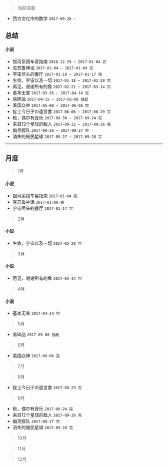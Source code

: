 > 当前进度

* 西方文化中的数学 `2017-09-28 ~`

## 总结

#### 小说

* 银河系搭车客指南 `2016-12-29 ~ 2017-01-04 完`
* 克苏鲁神话 `2017-01-04 ~ 2017-01-09 完`
* 宇宙尽头的餐厅 `2017-01-10 ~ 2017-01-17 完`
* 生命，宇宙以及一切 `2017-01-18 ~ 2017-02-20 完`
* 再见，谢谢所有的鱼 `2017-02-21 ~ 2017-03-14 完`
* 基本无害 `2017-03-16 ~ 2017-04-14 完`
* 易碎品 `2017-04-15 ~ 2017-05-08 挂起`
* 美国众神 `2017-05-08 ~ 2017-06-06 完`
* 掟上今日子の遺言書 `2017-06-06 ~ 2017-08-29 完`
* 枪，偶尔有音乐 `2017-08-30 ~ 2017-09-24 完`
* 来自12个星球的敌人 `2017-09-22 ~ 2017-09-26 完`
* 幽灵舰队 `2017-09-26 ~ 2017-09-27 完`
* 消失的殖民星球 `2017-09-27 ~ 2017-09-28 完`

--- 

## 月度

> 1月

#### 小说

* 银河系搭车客指南 `2017-01-04 完`
* 克苏鲁神话 `2017-01-09 完`
* 宇宙尽头的餐厅 `2017-01-17 完`

> 2月

#### 小说

* 生命，宇宙以及一切 `2017-02-20 完`

> 3月

#### 小说

* 再见，谢谢所有的鱼 `2017-03-14 完`

> 4月

#### 小说

* 基本无害 `2017-04-14 完`

> 5月

* 易碎品 `2017-05-08 挂起`

> 6月

* 美国众神 `2017-06-06 完`

> 7月

> 8月

* 掟上今日子の遺言書 `2017-08-29 完`

> 9月

* 枪，偶尔有音乐 `2017-09-24 完`
* 来自12个星球的敌人 `2017-09-26 完`
* 幽灵舰队 `2017-09-27 完`
* 消失的殖民星球 `2017-09-28 完`

> 10月

> 11月

> 12月
